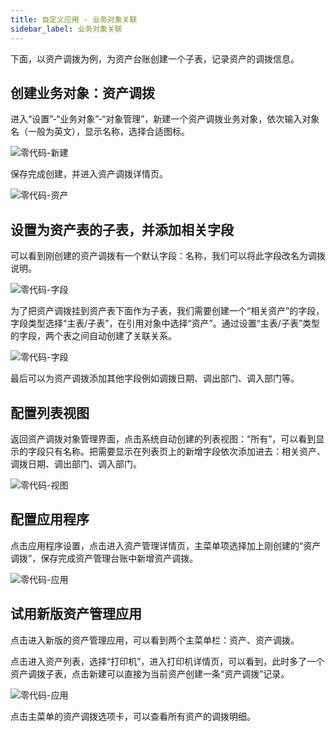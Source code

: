 ```yaml
---
title: 自定义应用 - 业务对象关联
sidebar_label: 业务对象关联
---
```


下面，以资产调拨为例，为资产台账创建一个子表，记录资产的调拨信息。

## 创建业务对象：资产调拨

进入“设置”-“业务对象”-“对象管理”，新建一个资产调拨业务对象，依次输入对象名（一般为英文），显示名称，选择合适图标。

![零代码-新建](/assets/no-code/assetallocation_new.png)

保存完成创建，并进入资产调拨详情页。

![零代码-资产](/assets/no-code/assetallocation_1.png)

## 设置为资产表的子表，并添加相关字段

可以看到刚创建的资产调拨有一个默认字段：名称，我们可以将此字段改名为调拨说明。

![零代码-字段](/assets/no-code/assetallocation_2.png)

为了把资产调拨挂到资产表下面作为子表，我们需要创建一个“相关资产”的字段，字段类型选择“主表/子表”，在引用对象中选择“资产”。通过设置“主表/子表”类型的字段，两个表之间自动创建了关联关系。

![零代码-字段](/assets/no-code/assetallocation_3.png)

最后可以为资产调拨添加其他字段例如调拨日期、调出部门、调入部门等。

## 配置列表视图

返回资产调拨对象管理界面，点击系统自动创建的列表视图：“所有”，可以看到显示的字段只有名称。把需要显示在列表页上的新增字段依次添加进去：相关资产、调拨日期、调出部门、调入部门。

![零代码-视图](/assets/no-code/assetallocation_4.png)

## 配置应用程序

点击应用程序设置，点击进入资产管理详情页，主菜单项选择加上刚创建的“资产调拨”，保存完成资产管理台账中新增资产调拨。

![零代码-应用](/assets/no-code/assetallocation_5.png)

## 试用新版资产管理应用

点击进入新版的资产管理应用，可以看到两个主菜单栏：资产、资产调拨。

点击进入资产列表，选择“打印机”，进入打印机详情页，可以看到，此时多了一个资产调拨子表，点击新建可以直接为当前资产创建一条“资产调拨”记录。

![零代码-应用](/assets/no-code/assetallocation_6.png)

点击主菜单的资产调拨选项卡，可以查看所有资产的调拨明细。
